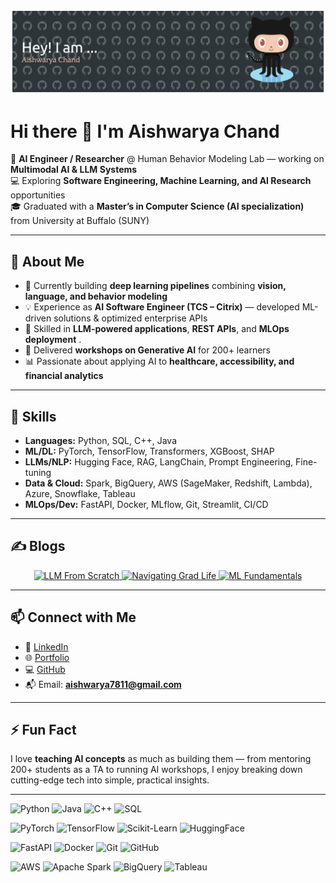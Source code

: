 ![Banner](assets/github-header-banner.png)

# Hi there 👋 I'm Aishwarya Chand  

🤖 **AI Engineer / Researcher** @ Human Behavior Modeling Lab — working on **Multimodal AI & LLM Systems**  
💻 Exploring **Software Engineering, Machine Learning, and AI Research** opportunities  
🎓 Graduated with a **Master’s in Computer Science (AI specialization)** from University at Buffalo (SUNY)  

---


## 🚀 About Me  

- 🔬 Currently building **deep learning pipelines** combining **vision, language, and behavior modeling**  
- 💡 Experience as **AI Software Engineer (TCS – Citrix)** — developed ML-driven solutions & optimized enterprise APIs  
- 🧩 Skilled in **LLM-powered applications**, **REST APIs**, and **MLOps deployment** . 
- 🎤 Delivered **workshops on Generative AI** for 200+ learners  
- 📊 Passionate about applying AI to **healthcare, accessibility, and financial analytics**  

---

## 📌 Skills  

- **Languages:** Python, SQL, C++, Java  
- **ML/DL:** PyTorch, TensorFlow, Transformers, XGBoost, SHAP  
- **LLMs/NLP:** Hugging Face, RAG, LangChain, Prompt Engineering, Fine-tuning  
- **Data & Cloud:** Spark, BigQuery, AWS (SageMaker, Redshift, Lambda), Azure, Snowflake, Tableau  
- **MLOps/Dev:** FastAPI, Docker, MLflow, Git, Streamlit, CI/CD  

---

## ✍️ Blogs  

<p align="center">
  <a href="https://aishwarya-chand.medium.com/building-llms-from-scratch-part-1-concepts-architecture-and-foundations-55db4bccfb3f">
    <img src="https://img.shields.io/badge/Blog-1-blue?style=for-the-badge" alt="LLM From Scratch"/>
  </a>
  <a href="https://aishwarya-chand.medium.com/">
    <img src="https://img.shields.io/badge/Blog-2-green?style=for-the-badge" alt="Navigating Grad Life"/>
  </a>
  <a href="https://aishwarya-chand.medium.com/difference-fit-transform-and-fit-transform-method-in-scikit-learn-b0a4efcab804">
    <img src="https://img.shields.io/badge/Blog-3-purple?style=for-the-badge" alt="ML Fundamentals"/>
  </a>
</p>  

---

## 📫 Connect with Me  

- 🔗 [LinkedIn](https://linkedin.com/in/aishwaryachand)  
- 🌐 [Portfolio](https://aishwaryachand.io)  
- 💻 [GitHub](https://github.com/aishwaryachand)  
- 📬 Email: **aishwarya7811@gmail.com**  

---

## ⚡ Fun Fact  

I love **teaching AI concepts** as much as building them — from mentoring 200+ students as a TA to running AI workshops, I enjoy breaking down cutting-edge tech into simple, practical insights.  

---
![Python](https://img.shields.io/badge/Python-FFD43B?style=for-the-badge&logo=python&logoColor=306998)
![Java](https://img.shields.io/badge/Java-ED8B00?style=for-the-badge&logo=java&logoColor=white)
![C++](https://img.shields.io/badge/C++-00599C?style=for-the-badge&logo=c%2B%2B&logoColor=white)
![SQL](https://img.shields.io/badge/PostgreSQL-336791?style=for-the-badge&logo=postgresql&logoColor=white)

![PyTorch](https://img.shields.io/badge/PyTorch-EE4C2C?style=for-the-badge&logo=pytorch&logoColor=white)
![TensorFlow](https://img.shields.io/badge/TensorFlow-FF6F00?style=for-the-badge&logo=tensorflow&logoColor=white)
![Scikit-Learn](https://img.shields.io/badge/Scikit--Learn-F7931E?style=for-the-badge&logo=scikit-learn&logoColor=white)
![HuggingFace](https://img.shields.io/badge/Transformers-FFD43B?style=for-the-badge&logo=huggingface&logoColor=black)

![FastAPI](https://img.shields.io/badge/FastAPI-009688?style=for-the-badge&logo=fastapi&logoColor=white)
![Docker](https://img.shields.io/badge/Docker-2496ED?style=for-the-badge&logo=docker&logoColor=white)
![Git](https://img.shields.io/badge/Git-F05032?style=for-the-badge&logo=git&logoColor=white)
![GitHub](https://img.shields.io/badge/GitHub-181717?style=for-the-badge&logo=github&logoColor=white)

![AWS](https://img.shields.io/badge/AWS-FF9900?style=for-the-badge&logo=amazonaws&logoColor=white)
![Apache Spark](https://img.shields.io/badge/Apache%20Spark-E25A1C?style=for-the-badge&logo=apachespark&logoColor=white)
![BigQuery](https://img.shields.io/badge/BigQuery-4285F4?style=for-the-badge&logo=googlebigquery&logoColor=white)
![Tableau](https://img.shields.io/badge/Tableau-E97627?style=for-the-badge&logo=tableau&logoColor=white)

